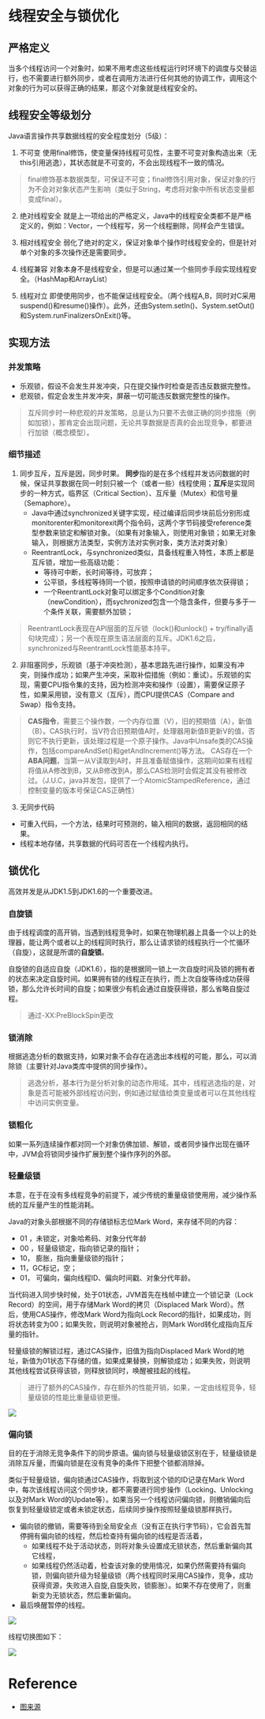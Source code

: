# 线程安全与锁优化

## 严格定义
当多个线程访问一个对象时，如果不用考虑这些线程运行时环境下的调度与交替运行，也不需要进行额外同步，或者在调用方法进行任何其他的协调工作，调用这个对象的行为可以获得正确的结果，那这个对象就是线程安全的。

## 线程安全等级划分
Java语言操作共享数据线程的安全程度划分（5级）：

1. 不可变
使用final修饰，使变量保持线程可见性，主要不可变对象构造出来（无this引用逃逸），其状态就是不可变的，不会出现线程不一致的情况。
> final修饰基本数据类型，可保证不可变；final修饰引用对象，保证对象的行为不会对对象状态产生影响（类似于String，考虑将对象中所有状态变量都变成final）。

2. 绝对线程安全
就是上一项给出的严格定义，Java中的线程安全类都不是严格定义的，例如：Vector，一个线程写，另一个线程删除，同样会产生错误。

3. 相对线程安全
弱化了绝对的定义，保证对象单个操作时线程安全的，但是针对单个对象的多次操作还是需要同步。

4. 线程兼容
对象本身不是线程安全，但是可以通过某一个些同步手段实现线程安全。（HashMap和ArrayList）

5. 线程对立
即使使用同步，也不能保证线程安全。（两个线程A,B，同时对C采用suspend()和resume()操作）。此外，还由System.setIn()、System.setOut()和System.runFinalizersOnExit()等。

## 实现方法
### 并发策略
- 乐观锁，假设不会发生并发冲突，只在提交操作时检查是否违反数据完整性。
- 悲观锁，假定会发生并发冲突，屏蔽一切可能违反数据完整性的操作。

> 互斥同步时一种悲观的并发策略，总是认为只要不去做正确的同步措施（例如加锁），那肯定会出现问题，无论共享数据是否真的会出现竞争，都要进行加锁（概念模型）。

### 细节描述

1. 同步互斥，互斥是因，同步时果。
    **同步**指的是在多个线程并发访问数据的时候，保证共享数据在同一时刻只被一个（或者一些）线程使用；**互斥**是实现同步的一种方式，临界区（Critical Section）、互斥量（Mutex）和信号量（Semaphore）。
    - Java中通过synchronized关键字实现，经过编译后同步块前后分别形成monitorenter和monitorexit两个指令码，这两个字节码接受reference类型参数来锁定和解锁对象。（如果有对象输入，则使用对象锁；如果无对象输入，则根据方法类型，实例方法对实例对象，类方法对类对象）
    - ReentrantLock，与synchronized类似，具备线程重入特性，本质上都是互斥锁，增加一些高级功能：
        - 等待可中断，长时间等待，可放弃；
        - 公平锁，多线程等待同一个锁，按照申请锁的时间顺序依次获得锁；
        - 一个ReentrantLock对象可以绑定多个Condition对象（newCondition），而sychronized包含一个隐含条件，但要与多于一个条件关联，需要额外加锁；<br>
> ReentrantLock表现在API层面的互斥锁（lock()和unlock() + try/finally语句块完成）；另一个表现在原生语法层面的互斥。JDK1.6之后，synchronized与ReentrantLock性能基本持平。

2. 非阻塞同步，乐观锁（基于冲突检测），基本思路先进行操作，如果没有冲突，则操作成功；如果产生冲突，采取补偿措施（例如：重试）。乐观锁的实现，需要CPU指令集的支持，因为检测冲突和操作（设置），需要保证原子性，如果采用锁，没有意义（互斥），而CPU提供CAS（Compare and Swap）指令支持。
> **CAS指令**，需要三个操作数，一个内存位置（V），旧的预期值（A），新值（B）。CAS执行时，当V符合旧预期值A时，处理器用新值B更新V的值，否则它不执行更新，该处理过程是一个原子操作。Java中Unsafe类的CAS操作，包括compareAndSet()和getAndIncrement()等方法。
> CAS存在一个**ABA问题**，当第一从V读取到A时，并且准备赋值操作，这期间如果有线程将值从A修改到B，又从B修改到A，那么CAS检测时会假定其没有被修改过。（J.U.C，java并发包，提供了一个AtomicStampedReference，通过控制变量的版本号保证CAS正确性）

3. 无同步代码
 - 可重入代码，一个方法，结果时可预测的，输入相同的数据，返回相同的结果。
 - 线程本地存储，共享数据的代码可否在一个线程内执行。


## 锁优化
高效并发是从JDK1.5到JDK1.6的一个重要改进。

### 自旋锁
由于线程调度的高开销，当遇到线程竞争时，如果在物理机器上具备一个以上的处理器，能让两个或者以上的线程同时执行，那么让请求锁的线程执行一个忙循环（自旋），这就是所谓的**自旋锁**。

自旋锁的自适应自旋（JDK1.6），指的是根据同一锁上一次自旋时间及锁的拥有者的状态来决定自旋时间。如果拥有锁的线程正在执行，而上次自旋等待成功获得锁，那么允许长时间的自旋；如果很少有机会通过自旋获得锁，那么省略自旋过程。

> 通过-XX:PreBlockSpin更改

### 锁消除
根据逃逸分析的数据支持，如果对象不会存在逃逸出本线程的可能，那么，可以消除锁（主要针对Java类库中提供的同步操作）。

> 逃逸分析，基本行为是分析对象的动态作用域。其中，线程逃逸指的是，对象是否可能被外部线程访问到，例如通过赋值给类变量或者可以在其他线程中访问实例变量。

### 锁粗化
如果一系列连续操作都对同一个对象仿佛加锁、解锁，或者同步操作出现在循环中，JVM会将锁同步操作扩展到整个操作序列的外部。

### 轻量级锁
本意，在于在没有多线程竞争的前提下，减少传统的重量级锁使用用，减少操作系统的互斥量产生的性能消耗。

Java的对象头部根据不同的存储锁标志位Mark Word，来存储不同的内容：
- 01 ，未锁定，对象哈希码、对象分代年龄
- 00 ，轻量级锁定，指向锁记录的指针；
- 10， 膨胀，指向重量级锁的指针；
- 11，GC标记，空；
- 01， 可偏向，偏向线程ID、偏向时间戳、对象分代年龄。

当代码进入同步快时候，处于01状态，JVM首先在栈帧中建立一个锁记录（Lock Record）的空间，用于存储Mark Word的拷贝（Displaced Mark Word）。然后，使用CAS操作，修改Mark Word为指向Lock Record的指针，如果成功，则将状态转变为00；如果失败，则说明对象被抢占，则Mark Word转化成指向互斥量的指针。

轻量级锁的解锁过程，通过CAS操作，旧值为指向Displaced Mark Word的地址，新值为01状态下存储的值，如果成果替换，则解锁成功；如果失败，则说明其他线程尝试获得该锁，则释放锁同时，唤醒被挂起的线程。

> 进行了额外的CAS操作，存在额外的性能开销，如果，一定由线程竞争，轻量级锁的性能比重量级锁更慢。

![](/images/java/concureent/light-lock.jpg)

### 偏向锁
目的在于消除无竞争条件下的同步原语。偏向锁与轻量级锁区别在于，轻量级锁是消除互斥量，而偏向锁是在没有竞争的条件下把整个锁都消除掉。

类似于轻量级锁，偏向锁通过CAS操作，将取到这个锁的ID记录在Mark Word中，每次该线程访问这个同步块，都不需要进行同步操作（Locking、Unlocking以及对Mark Word的Update等）。如果当另一个线程访问偏向锁，则撤销偏向后恢复到轻量级锁定或者未锁定状态，后续同步操作按照轻量级锁那样执行。

- 偏向锁的撤销，需要等待到全局安全点（没有正在执行字节码），它会首先暂停拥有偏向锁的线程，然后检查持有偏向锁的线程是否活着，
    - 如果线程不处于活动状态，则将对象头设置成无锁状态，然后重新偏向其它线程，
    - 如果线程仍然活动着，检查该对象的使用情况，如果仍然需要持有偏向锁，则偏向锁升级为轻量级锁（两个线程同时采用CAS操作，竞争，成功获得资源，失败进入自旋,自旋失败，锁膨胀）。如果不存在使用了，则重新变为无锁状态，然后重新偏向。
- 最后唤醒暂停的线程。

![](/images/java/concureent/lock.jpg)

线程切换图如下：

![](/images/java/concureent/bisa-lock.jpg)


# Reference
- [图来源](https://blog.csdn.net/fouy_yun/article/details/77816949)